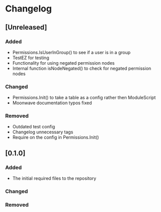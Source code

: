 # Changelog

## [Unreleased]
### Added
- Permissions.IsUserInGroup() to see if a user is in a group
- TestEZ for testing
- Functionality for using negated permission nodes
- Internal function isNodeNegated() to check for negated permission nodes
### Changed
- Permissions.Init() to take a table as a config rather then ModuleScript
- Moonwave documentation typos fixed
### Removed
- Outdated test config
- Changelog unnecessary tags
- Require on the config in Permissions.Init()
## [0.1.0]
### Added
- The initial required files to the repository
### Changed
### Removed